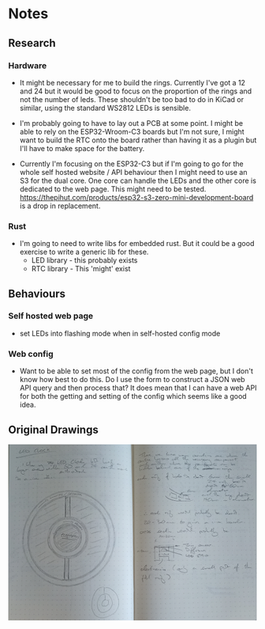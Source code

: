 # Notes

## Research

### Hardware

* It might be necessary for me to build the rings. Currently I've got a 12 and 24 but it would be good to focus on the proportion of the rings and not the number of leds. These shouldn't be too bad to do in KiCad or similar, using the standard WS2812 LEDs is sensible.

* I'm probably going to have to lay out a PCB at some point. I might be able to rely on the ESP32-Wroom-C3 boards but I'm not sure, I might want to build the RTC onto the board rather than having it as a plugin but I'll have to make space for the battery.

* Currently I'm focusing on the ESP32-C3 but if I'm going to go for the whole self hosted website / API behaviour then I might need to use an S3 for the dual core. One core can handle the LEDs and the other core is dedicated to the web page. This might need to be tested. https://thepihut.com/products/esp32-s3-zero-mini-development-board is a drop in replacement.

### Rust 

* I'm going to need to write libs for embedded rust. But it could be a good exercise to write a generic lib for these.
  * LED library - this probably exists
  * RTC library - This 'might' exist

## Behaviours

### Self hosted web page

* set LEDs into flashing mode when in self-hosted config mode

### Web config

* Want to be able to set most of the config from the web page, but I don't know how best to do this. Do I use the form to construct a JSON web API query and then process that? It does mean that I can have a web API for both the getting and setting of the config which seems like a good idea.

## Original Drawings 

![original drawings](images/notebook_notes.jpg)

